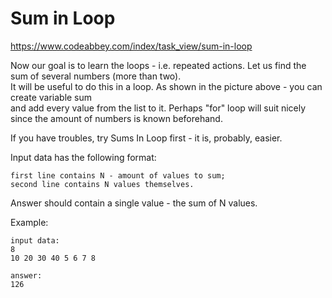 # Sum in Loop

https://www.codeabbey.com/index/task_view/sum-in-loop

Now our goal is to learn the loops - i.e. repeated actions. Let us find the sum of several numbers (more than two).  
It will be useful to do this in a loop. As shown in the picture above - you can create variable sum  
and add every value from the list to it. Perhaps "for" loop will suit nicely since the amount of numbers is known beforehand.

If you have troubles, try Sums In Loop first - it is, probably, easier.

Input data has the following format:
```
first line contains N - amount of values to sum;
second line contains N values themselves.
```

Answer should contain a single value - the sum of N values.

Example:
```
input data:
8
10 20 30 40 5 6 7 8

answer:
126
```
